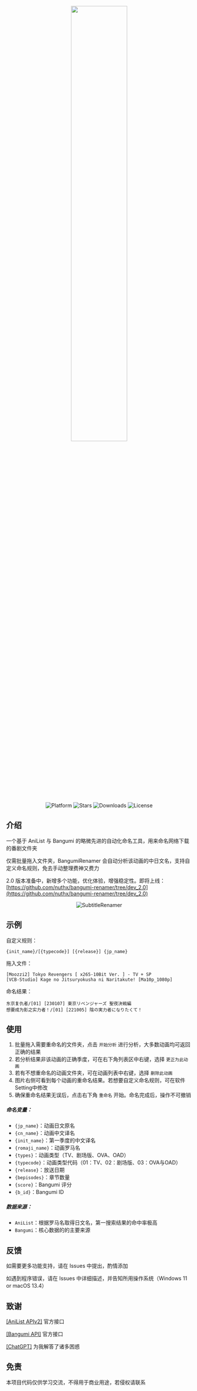 <p align="center">
    <img src="image/logo.png" width=55%/ alt="">
    <br>
    <div align="center">
        <img src="https://img.shields.io/badge/platform-Windows%20%7C%20macOS%20%7C%20Linux-F09199" alt="Platform">
        <img src="https://img.shields.io/github/stars/nuthx/bangumi-renamer?color=F09199" alt="Stars">
        <img src="https://img.shields.io/github/downloads/nuthx/bangumi-renamer/total?color=F09199" alt="Downloads">
        <img src="https://img.shields.io/github/license/nuthx/bangumi-renamer?color=F09199" alt="License">
    </div>
</p>



## 介绍

一个基于 AniList 与 Bangumi 的略微先进的自动化命名工具，用来命名网络下载的番剧文件夹

仅需批量拖入文件夹，BangumiRenamer 会自动分析该动画的中日文名，支持自定义命名规则，免去手动整理费神又费力

2.0 版本准备中，新增多个功能，优化体验，增强稳定性。即将上线：[https://github.com/nuthx/bangumi-renamer/tree/dev_2.0](https://github.com/nuthx/bangumi-renamer/tree/dev_2.0)

<p align="center">
    <img src="image/screenshot.png" alt="SubtitleRenamer">
</p>

## 示例

自定义规则：

```
{init_name}/[{typecode}] [{release}] {jp_name}
```

拖入文件：

```
[Moozzi2] Tokyo Revengers [ x265-10Bit Ver. ] - TV + SP
[VCB-Studio] Kage no Jitsuryokusha ni Naritakute! [Ma10p_1080p]
```

命名结果：

```
东京复仇者/[01] [230107] 東京リベンジャーズ 聖夜決戦編
想要成为影之实力者！/[01] [221005] 陰の実力者になりたくて！
```

## 使用

1. 批量拖入需要重命名的文件夹，点击 `开始分析` 进行分析，大多数动画均可返回正确的结果
2. 若分析结果非该动画的正确季度，可在右下角列表区中右键，选择 `更正为此动画` 
3. 若有不想重命名的动画文件夹，可在动画列表中右键，选择 `删除此动画 `
4. 图片右侧可看到每个动画的重命名结果。若想要自定义命名规则，可在软件Setting中修改
5. 确保重命名结果无误后，点击右下角 `重命名` 开始。命名完成后，操作不可撤销

##### 命名变量：

- `{jp_name}`：动画日文原名
- `{cn_name}`：动画中文译名
- `{init_name}`：第一季度的中文译名
- `{romaji_name}`：动画罗马名
- `{types}`：动画类型（TV、剧场版、OVA、OAD）
- `{typecode}`：动画类型代码（01：TV、02：剧场版、03：OVA与OAD）
- `{release}`：放送日期
- `{bepisodes}`：章节数量
- `{score}`：Bangumi 评分
- `{b_id}`：Bangumi ID

##### 数据来源：

- `AniList`：根据罗马名取得日文名，第一搜索结果的命中率极高
- `Bangumi`：核心数据的的主要来源

## 反馈

如需要更多功能支持，请在 Issues 中提出，酌情添加

如遇到程序错误，请在 Issues 中详细描述，并告知所用操作系统（Windows 11 or macOS 13.4）

## 致谢

[[AniList APIv2]](https://anilist.github.io/ApiV2-GraphQL-Docs/) 官方接口

[[Bangumi API]](https://github.com/bangumi/api) 官方接口

[[ChatGPT]](https://chat.openai.com/) 为我解答了诸多困惑

## 免责

本项目代码仅供学习交流，不得用于商业用途，若侵权请联系
